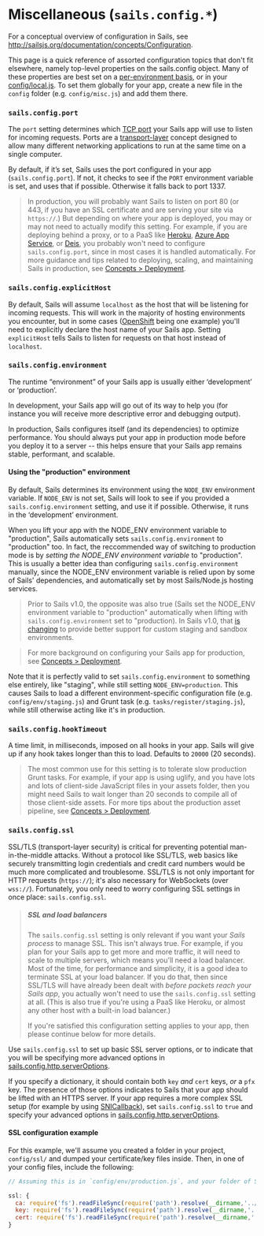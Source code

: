 # Miscellaneous (`sails.config.*`)

For a conceptual overview of configuration in Sails, see http://sailsjs.org/documentation/concepts/Configuration.

This page is a quick reference of assorted configuration topics that don't fit elsewhere, namely top-level properties on the sails.config object.  Many of these properties are best set on a [per-environment basis](http://sailsjs.org/documentation/anatomy/my-app/config/env), or in your [config/local.js](http://sailsjs.org/documentation/concepts/configuration/the-local-js-file).  To set them globally for your app, create a new file in the `config` folder (e.g. `config/misc.js`) and add them there.

### `sails.config.port`

The `port` setting determines which [TCP port](http://en.wikipedia.org/wiki/Port_(computer_networking)) your Sails app will use to listen for incoming requests.  Ports are a [transport-layer](https://en.wikipedia.org/wiki/Transport_layer) concept designed to allow many different networking applications to run at the same time on a single computer.

By default, if it&rsquo;s set, Sails uses the port configured in your app (`sails.config.port`).  If not, it checks to see if the `PORT` environment variable is set, and uses that if possible.  Otherwise it falls back to port 1337.

> In production, you will probably want Sails to listen on port 80 (or 443, if you have an SSL certificate and are serving your site via `https://`.)  But depending on where your app is deployed, you may or may not need to actually modify this setting.  For example, if you are deploying behind a proxy, or to a PaaS like [Heroku](http://heroku.com), [Azure App Service](https://azure.microsoft.com/en-us/services/app-service/), or [Deis](http://deis.io/), you probably won't need to configure `sails.config.port`, since in most cases it is handled automatically.  For more guidance and tips related to deploying, scaling, and maintaining Sails in production, see [Concepts > Deployment](http://sailsjs.org/documentation/concepts/deployment).


### `sails.config.explicitHost`

By default, Sails will assume `localhost` as the host that will be listening for incoming requests.  This will work in the majority of hosting environments you encounter, but in some cases ([OpenShift](http://www.openshift.com) being one example) you'll need to explicitly declare the host name of your Sails app.  Setting `explicitHost` tells Sails to listen for requests on that host instead of `localhost`.


### `sails.config.environment`

The runtime &ldquo;environment&rdquo; of your Sails app is usually either &lsquo;development&rsquo; or &lsquo;production&rsquo;.

In development, your Sails app will go out of its way to help you (for instance you will receive more descriptive error and debugging output).

In production, Sails configures itself (and its dependencies) to optimize performance.  You should always put your app in production mode before you deploy it to a server -- this helps ensure that your Sails app remains stable, performant, and scalable.

#### Using the "production" environment

By default, Sails determines its environment using the `NODE_ENV` environment variable. If `NODE_ENV` is not set, Sails will look to see if you provided a `sails.config.environment` setting, and use it if possible.  Otherwise, it runs in the &lsquo;development&rsquo; environment.

When you lift your app with the NODE_ENV environment variable to "production", Sails automatically sets `sails.config.environment` to "production" too.  In fact, the reccommended way of switching to production mode is by _setting the NODE_ENV environment variable_ to "production".  This is usually a better idea than configuring `sails.config.environment` manually, since the NODE_ENV environment variable is relied upon by some of Sails' dependencies, and automatically set by most Sails/Node.js hosting services.

> Prior to Sails v1.0, the opposite was also true (Sails set the NODE_ENV environment variable to "production" automatically when lifting with `sails.config.environment` set to "production).  In Sails v1.0, that [is changing](https://github.com/balderdashy/sails/blob/c4d6991ef1e63d1cab984bc635289d208e602b23/ROADMAP.md#v10) to provide better support for custom staging and sandbox environments.

> For more background on configuring your Sails app for production, see [Concepts > Deployment](http://sailsjs.org/documentation/concepts/deployment).

Note that it is perfectly valid to set `sails.config.environment` to something else entirely, like "staging", while still setting `NODE_ENV=production`.  This causes Sails to load a different environment-specific configuration file (e.g. `config/env/staging.js`) and Grunt task (e.g. `tasks/register/staging.js`), while still otherwise acting like it's in production.


### `sails.config.hookTimeout`

A time limit, in milliseconds, imposed on all hooks in your app.  Sails will give up if any hook takes longer than this to load.  Defaults to `20000` (20 seconds).

> The most common use for this setting is to tolerate slow production Grunt tasks.  For example, if your app is using uglify, and you have lots and lots of client-side JavaScript files in your assets folder, then you might need Sails to wait longer than 20 seconds to compile all of those client-side assets.  For more tips about the production asset pipeline, see [Concepts > Deployment](http://sailsjs.org/documentation/concepts/deployment).

### `sails.config.ssl`

SSL/TLS (transport-layer security) is critical for preventing potential man-in-the-middle attacks.  Without a protocol like SSL/TLS, web basics like securely transmitting login credentials and credit card numbers would be much more complicated and troublesome.  SSL/TLS is not only important for HTTP requests (`https://`); it's also necessary for WebSockets (over `wss://`).  Fortunately, you only need to worry configuring SSL settings in once place: `sails.config.ssl`.

> ##### SSL and load balancers
>
> The `sails.config.ssl` setting is only relevant if you want your _Sails process_ to manage SSL.  This isn't always true.  For example, if you plan for your Sails app to get more and more traffic, it will need to scale to multiple servers, which means you'll need a load balancer.  Most of the time, for performance and simplicity, it is a good idea to terminate SSL at your load balancer.  If you do that, then since SSL/TLS will have already been dealt with _before packets reach your Sails app_, you actually won't need to use the `sails.config.ssl` setting at all.  (This is also true if you're using a PaaS like Heroku, or almost any other host with a built-in load balancer.)
> 
> If you're satisfied this configuration setting applies to your app, then please continue below for more details.

Use `sails.config.ssl` to set up basic SSL server options, or to indicate that you will be specifying more advanced options in [sails.config.http.serverOptions](http://sailsjs.org/documentation/reference/configuration/sails-config-http#?properties).

If you specify a dictionary, it should contain both `key` _and_ `cert` keys, _or_ a `pfx` key. The presence of those options indicates to Sails that your app should be lifted with an HTTPS server.  If your app requires a more complex SSL setup (for example by using [SNICallback](https://nodejs.org/api/tls.html#tls_tls_createserver_options_secureconnectionlistener)), set `sails.config.ssl` to `true` and specify your advanced options in [sails.config.http.serverOptions](http://sailsjs.org/documentation/reference/configuration/sails-config-http#?properties).

#### SSL configuration example

For this example, we'll assume you created a folder in your project, `config/ssl/` and dumped your certificate/key files inside.  Then, in one of your config files, include the following:

```javascript
// Assuming this is in `config/env/production.js`, and your folder of SSL cert/key files is in `config/ssl/`:

ssl: {
  ca: require('fs').readFileSync(require('path').resolve(__dirname,'../ssl/my-gd-bundle.crt')),
  key: require('fs').readFileSync(require('path').resolve(__dirname,'../ssl/my-ssl.key')),
  cert: require('fs').readFileSync(require('path').resolve(__dirname,'../ssl/my-ssl.crt'))
}
```

<docmeta name="displayName" value="sails.config.*">
